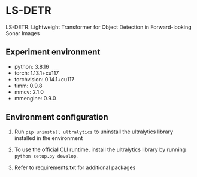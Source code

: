 # LS-DETR
LS-DETR: Lightweight Transformer for Object Detection in Forward-looking Sonar Images

## Experiment environment 
* python: 3.8.16  
* torch: 1.13.1+cu117  
* torchvision: 0.14.1+cu117  
* timm: 0.9.8  
* mmcv: 2.1.0  
* mmengine: 0.9.0  

## Environment configuration
1. Run `pip uninstall ultralytics` to uninstall the ultralytics library installed in the environment

2. To use the official CLI runtime, install the ultralytics library by running `python setup.py develop`.

3. Refer to requirements.txt for additional packages
